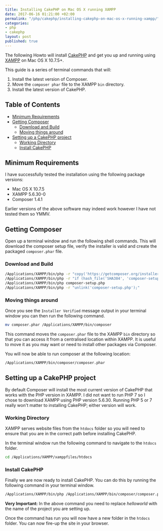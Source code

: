 ```yaml
---
title: Installing CakePHP on Mac OS X running XAMPP
date: 2017-06-16 01:21:00 +02:00
permalink: "/php/cakephp/installing-cakephp-on-mac-os-x-running-xampp/"
categories:
- php
- cakephp
layout: post
published: true
---
```


The following Howto will install [CakePHP](http://cakephp.com) and get you up and running using [XAMPP](http:///xampp.com) on Mac OS X 10.7.5+.

This guide is a series of terminal commands that will:

 1. Install the latest version of Composer.
 2. Move the `composer phar` file to the XAMPP `bin` directory.
 3. Install the latest version of CakePHP.

## Table of Contents
<!-- MarkdownTOC -->

- [Minimum Requirements](#minimum-requirements)
- [Getting Composer](#getting-composer)
    - [Download and Build](#download-and-build)
    - [Moving things around](#moving-things-around)
- [Setting up a CakePHP project](#setting-up-a-cakephp-project)
    - [Working Directory](#working-directory)
    - [Install CakePHP](#install-cakephp)

<!-- /MarkdownTOC -->

## Minimum Requirements
I have successfully tested the installation using the following package versions:

* Mac OS X 10.7.5
* XAMPP 5.6.30-0
* Composer 1.4.1

Earlier versions of the above software may indeed work however I have not tested them so YMMV.

## Getting Composer
Open up a terminal window and run the following shell commands. This will download the composer setup file, verify the installer is valid and create the packaged `composer.phar` file.

### Download and Build
```bash
/Applications/XAMPP/bin/php -r "copy('https://getcomposer.org/installer', 'composer-setup.php');"
/Applications/XAMPP/bin/php -r "if (hash_file('SHA384', 'composer-setup.php') === '669656bab3166a7aff8a7506b8cb2d1c292f042046c5a994c43155c0be6190fa0355160742ab2e1c88d40d5be660b410') { echo 'Installer verified'; } else { echo 'Installer corrupt'; unlink('composer-setup.php'); } echo PHP_EOL;"
/Applications/XAMPP/bin/php composer-setup.php
/Applications/XAMPP/bin/php -r "unlink('composer-setup.php');"
```

### Moving things around
Once you see the `Installer Verified` message output in your terminal window you can then run the following command.
```bash
mv composer.phar /Applications/XAMPP/bin/composer
```
This command moves the `composer.phar` file to the XAMPP `bin` directory so that you can access it from a centralised location within XAMPP. It is useful to move it as you may want or need to install other packages via Composer.

You will now be able to run composer at the following location:
```bash
/Applications/XAMPP/bin/composer/composer.phar
```

## Setting up a CakePHP project
By default Composer will install the most current version of CakePHP that works with the PHP version in XAMPP. I did not want to run PHP 7 so I chose to download XAMPP using PHP version 5.6.30. Running PHP 5 or 7 really won't matter to installing CakePHP; either version will work.

### Working Directory
XAMPP serves website files from the `htdocs` folder so you will need to ensure that you are in the correct path before installing CakePHP.

In the terminal window run the following command to navigate to the `htdocs` folder.
```bash
cd /Applications/XAMPP/xamppfiles/htdocs
```

### Install CakePHP
Finally we are now ready to install CakePHP. You can do this by running the following command in your terminal window.
```bash
/Applications/XAMPP/bin/php /Applications/XAMPP/bin/composer/composer.phar create-project --prefer-dist helloworld/app helloworld
```
**Very Important:** In the above command you need to replace *helloworld* with the name of the project you are setting up.

Once the command has run you will now have a new folder in the `htdocs` folder. You can now fire-up the site in your browser.